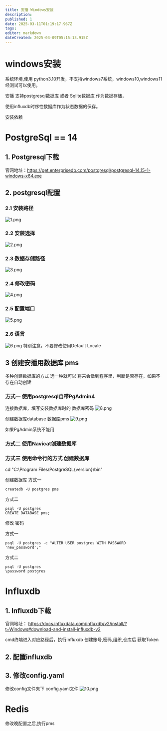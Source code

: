 ```yaml
---
title: 安播 Windows安装
description: 
published: 1
date: 2025-03-11T01:19:17.967Z
tags: 
editor: markdown
dateCreated: 2025-03-09T05:15:13.915Z
---
```


# windows安装
系统环境,使用 python3.10开发，不支持windows7系统，windows10,windows11经测试可以使用。


安播
支持postgresql数据库 或者 Sqlite数据库
作为数据存储，

使用influxdb时序性数据库作为状态数据的保存。

安装依赖
# PostgreSql  == 14

## 1. Postgresql下载
官网地址：https://get.enterprisedb.com/postgresql/postgresql-14.15-1-windows-x64.exe


## 2. postgresql配置
### 2.1 安装路径
![1.png](/image/postgresql/1.png)

### 2.2 安装选择
![2.png](/image/postgresql/2.png)

### 2.3 数据存储路径
![3.png](/image/postgresql/3.png)

### 2.4 修改密码
![4.png](/image/postgresql/4.png)

### 2.5 配置端口
![5.png](/image/postgresql/5.png)

### 2.6 语言 
![6.png](/image/postgresql/6.png)
特别注意，不要修改使用Default Locale

## 3 创建安播用数据库 pms
多种创建数据库的方式 选一种就可以
将来会做到程序里，判断是否存在，如果不存在自动创建

### 方式一 使用postgresql自带PgAdmin4
连接数据库，填写安装数据库时的 数据库密码
![8.png](/image/postgresql/8.png)

创建数据库database  数据库pms
![9.png](/image/postgresql/9.png)

如果PgAdmin系统不能用

### 方式二 使用Navicat创建数据库


### 方式三 使用命令行的方式 创建数据库
cd "C:\Program Files\PostgreSQL\{version}\bin"

创建数据库
方式一
```
createdb -U postgres pms
```

方式二
```
psql -U postgres
CREATE DATABASE pms;
```

修改 密码

方式一
```
psql -U postgres -c "ALTER USER postgres WITH PASSWORD 'new_password';"
```

方式二
```
psql -U postgres
\password postgres
```

# Influxdb
## 1. Influxdb下载
官网地址： https://docs.influxdata.com/influxdb/v2/install/?t=Windows#download-and-install-influxdb-v2

cmd终端进入对应路径后，执行influxdb
创建账号,密码,组织,仓库后 获取Token


## 2. 配置influxdb


## 3. 修改config.yaml
修改config文件夹下  config.yaml文件
![10.png](/image/postgresql/10.png)



# Redis

修改晚配置之后,执行pms



